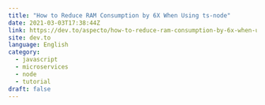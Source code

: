 ```yaml
---
title: "How to Reduce RAM Consumption by 6X When Using ts-node"
date: 2021-03-03T17:38:44Z
link: https://dev.to/aspecto/how-to-reduce-ram-consumption-by-6x-when-using-ts-node-4d8p?utm_medium=RSS&utm_source=news.12bit.vn
site: dev.to
language: English
category:
  - javascript
  - microservices
  - node
  - tutorial
draft: false
---
```

